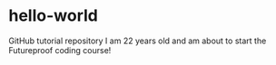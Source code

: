 # hello-world
GitHub tutorial repository
I am 22 years old and am about to start the Futureproof coding course!
